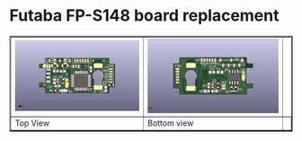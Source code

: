 # Futaba FP-S148 board replacement

<table border="2">
<tr>
<td><img src="https://github.com/Ingwie/OpenAVRc_Hw/blob/V3/Futaba_FP-S148_AS5600/AS5600_FPS148_Top.jpg" border="0"/></td>
<td><img src="https://github.com/Ingwie/OpenAVRc_Hw/blob/V3/Futaba_FP-S148_AS5600/AS5600_FPS148_Bottom.jpg" border="0"/></td>
<tr>
<td>     Top View</td><td>     Bottom view</td><td>
</tr>
</table>


